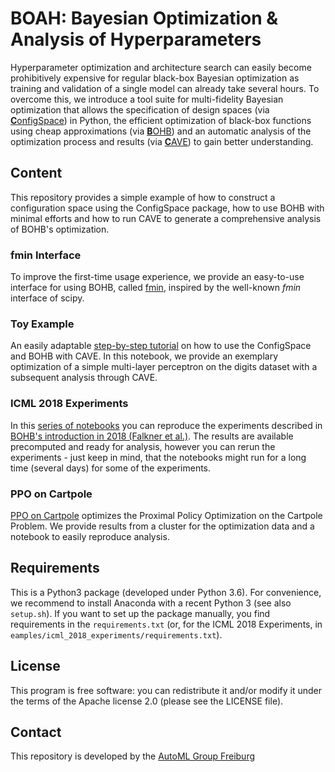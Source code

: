 # BOAH: Bayesian Optimization & Analysis of Hyperparameters

Hyperparameter optimization and architecture search can easily become prohibitively expensive for regular black-box
Bayesian optimization as training and validation of a single model can already take several hours. To overcome
this, we introduce a tool suite for multi-fidelity Bayesian optimization that allows the specification of design spaces
(via [**C**onfigSpace](https://github.com/automl/ConfigSpace))
in Python, the efficient optimization of black-box functions using cheap approximations
(via [**B**OHB](https://github.com/automl/HpBandSter))
and an automatic analysis of the optimization process and results (via [**C**AVE](https://github.com/automl/CAVE)) to gain better understanding.

## Content

This repository provides a simple example of how to construct a configuration space using the ConfigSpace package,
how to use BOHB with minimal efforts and how to run CAVE to generate a comprehensive
analysis of BOHB's optimization.

### fmin Interface

To improve the first-time usage experience, we provide an easy-to-use interface for using BOHB, called [fmin](https://github.com/automl/BOAH/blob/master/examples/mlp_on_digits/FMin.py), inspired by the well-known _fmin_ interface of scipy. 

### Toy Example

An easily adaptable [step-by-step tutorial](https://github.com/automl/BOAH/tree/master/examples/mlp_on_digits) on how to use
the ConfigSpace and BOHB with CAVE. In this notebook, we provide an
exemplary optimization of a simple multi-layer perceptron on the digits dataset with a subsequent analysis through CAVE.

### ICML 2018 Experiments

In this [series of notebooks](https://github.com/automl/BOAH/tree/master/examples/icml_2018_experiments) you can reproduce the
experiments described in
[BOHB's introduction in 2018 (Falkner et al.)](http://proceedings.mlr.press/v80/falkner18a.html).
The results are available precomputed and ready for analysis, however you can rerun the experiments - just keep in mind,
that the notebooks might run for a long time (several days) for some of the experiments.

### PPO on Cartpole

[PPO on Cartpole](https://github.com/automl/BOAH/tree/master/examples/PPO_on_cartpole) optimizes the Proximal Policy Optimization on the Cartpole Problem. We provide results from a cluster for the optimization data and a notebook to easily reproduce analysis.

## Requirements

This is a Python3 package (developed under Python 3.6).  For convenience, we recommend to install Anaconda with a recent
Python 3 (see also `setup.sh`). If you want to set up the package manually, you find requirements in the `requirements.txt` (or, for the ICML 2018 Experiments, in `eamples/icml_2018_experiments/requirements.txt`).

## License

This program is free software: you can redistribute it and/or modify it under the terms of the Apache license 2.0
(please see the LICENSE file).

## Contact

This repository is developed by the [AutoML Group Freiburg](https://www.automl.org)
